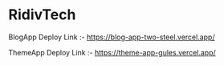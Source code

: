 # RidivTech

BlogApp Deploy Link :- https://blog-app-two-steel.vercel.app/

ThemeApp Deploy Link :- https://theme-app-gules.vercel.app/
